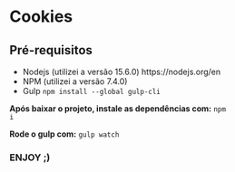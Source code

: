 # Cookies

<h2>Pré-requisitos</h2>
<ul>
<li>Nodejs (utilizei a versão 15.6.0) https://nodejs.org/en</li>
<li>NPM (utilizei a versão 7.4.0)</li>
<li>Gulp <code>npm install --global gulp-cli</code></li>
</ul>

<b>Após baixar o projeto, instale as dependências com:</b> 
<code>npm i</code>

<b>Rode o gulp com:</b> 
<code>gulp watch</code>

<h3>ENJOY ;)</h3> 
